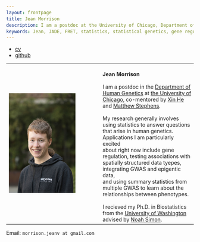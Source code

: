 ```yaml
---
layout: frontpage
title: Jean Morrison
description: I am a postdoc at the University of Chicago, Department of Human Genetics. My research is in statistical genetics. 
keywords: Jean, JADE, FRET, statistics, statistical genetics, gene regulation
---
```


<div class="navbar">
  <div class="navbar-inner">
      <ul class="nav">
          <li><a href="{{ BASE_PATH }}/assets/cv-jean.pdf">cv</a></li>
          <li><a href="https://github.com/jean997">github</a></li>
      </ul>
  </div>
</div>

<style> .equal-width td {   width: 50%; } </style> 
<table class="equal-width">
<tr>
  <td class="left">
	<img src="pages/icons16/JeanMorrison.jpg" style="width: 75%; height: 30%" alt="my profile picture" title = "profile picture"/>
   </td>
  <td class="left">
  <br><b> Jean Morrison</b>
  <br>
  <br> I am a postdoc in the <a href="http://www.genes.uchicago.edu">Department of 
	Human Genetics</a>
   	at <a href="http://www.uchicago.edu">the University of Chicago</a>,
 	co-mentored by <a href="http://xinhelab.org">Xin He</a> and
	<a href="http://stephenslab.uchicago.edu">Matthew Stephens</a>.
  <br>
  <br>My research generally involves using statistics to answer questions 
  <br> that arise in human genetics. Applications I am particularly excited 
  <br> about right now include gene regulation, testing associations with 
  <br> spatially structured data tyepes, integrating GWAS and epigentic data, 
  <br> and using summary statistics  from multiple GWAS to learn about the 
  <br> relationships between phenotypes.
  <br>
  <br> I recieved my Ph.D. in Biostatistics from the <a href="https://www.biostat.washington.edu">University of Washington</a></br>
  	advised by <a href="http://www.faculty.washington.edu/nrsimon/">Noah Simon</a>.
  </td>

</tr>
</table>

<div class="container">
  <div id = "hide_email">
	Email: <code>morrison.jeanv at gmail.com</code><br/>
  </div>
</div>

